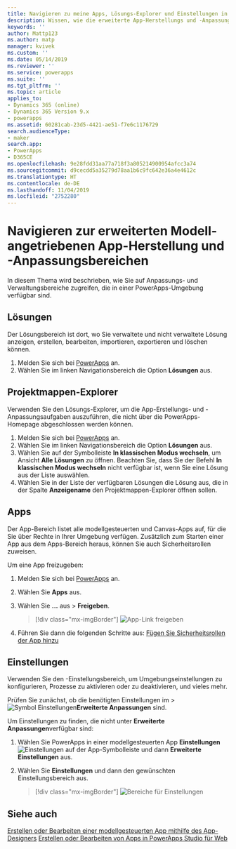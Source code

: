 ```yaml
---
title: Navigieren zu meine Apps, Lösungs-Explorer und Einstellungen in PowerApps | Microsoft-Dokumentation
description: Wissen, wie die erweiterte App-Herstellungs und -Anpassungsbereiche in PowerApps zu finden sind
keywords: ''
author: Mattp123
ms.author: matp
manager: kvivek
ms.custom: ''
ms.date: 05/14/2019
ms.reviewer: ''
ms.service: powerapps
ms.suite: ''
ms.tgt_pltfrm: ''
ms.topic: article
applies_to:
- Dynamics 365 (online)
- Dynamics 365 Version 9.x
- powerapps
ms.assetid: 60281cab-23d5-4421-ae51-f7e6c1176729
search.audienceType:
- maker
search.app:
- PowerApps
- D365CE
ms.openlocfilehash: 9e28fdd31aa77a718f3a805214900954afcc3a74
ms.sourcegitcommit: d9cecdd5a35279d78aa1b6c9fc642e36a4e4612c
ms.translationtype: HT
ms.contentlocale: de-DE
ms.lasthandoff: 11/04/2019
ms.locfileid: "2752280"
---
```

# <a name="navigate-to-advanced-model-driven-app-making-and-customization-areas"></a>Navigieren zur erweiterten Modell-angetriebenen App-Herstellung und -Anpassungsbereichen

In diesem Thema wird beschrieben, wie Sie auf Anpassungs- und Verwaltungsbereiche zugreifen, die in einer PowerApps-Umgebung verfügbar sind.

## <a name="solutions"></a>Lösungen
Der Lösungsbereich ist dort, wo Sie verwaltete und nicht verwaltete Lösung anzeigen, erstellen, bearbeiten, importieren, exportieren und löschen können. 

1.  Melden Sie sich bei [PowerApps](https://make.powerapps.com/?utm_source=padocs&utm_medium=linkinadoc&utm_campaign=referralsfromdoc) an.
2.  Wählen Sie im linken Navigationsbereich die Option **Lösungen** aus. 

## <a name="solution-explorer"></a>Projektmappen-Explorer
Verwenden Sie den Lösungs-Explorer, um die App-Erstellungs- und -Anpassungsaufgaben auszuführen, die nicht über die PowerApps-Homepage abgeschlossen werden können.

1.  Melden Sie sich bei [PowerApps](https://make.powerapps.com/?utm_source=padocs&utm_medium=linkinadoc&utm_campaign=referralsfromdoc) an. 
2.  Wählen Sie im linken Navigationsbereich die Option **Lösungen** aus.  
3.  Wählen Sie auf der Symbolleiste **In klassischen Modus wechseln**, um Ansicht **Alle Lösungen** zu öffnen. 
    Beachten Sie, dass Sie der Befehl **In klassischen Modus wechseln** nicht verfügbar ist, wenn Sie eine Lösung aus der Liste auswählen.
4.  Wählen Sie in der Liste der verfügbaren Lösungen die Lösung aus, die in der Spalte **Anzeigename** den Projektmappen-Explorer öffnen sollen.

## <a name="apps"></a>Apps
Der App-Bereich listet alle modellgesteuerten und Canvas-Apps auf, für die Sie über Rechte in Ihrer Umgebung verfügen. Zusätzlich zum Starten einer App aus dem Apps-Bereich heraus, können Sie auch Sicherheitsrollen zuweisen. 

Um eine App freizugeben:
1.  Melden Sie sich bei [PowerApps](https://make.powerapps.com/?utm_source=padocs&utm_medium=linkinadoc&utm_campaign=referralsfromdoc) an.

2.  Wählen Sie **Apps** aus.
 
3.  Wählen Sie **...** aus > **Freigeben**. 

    > [!div class="mx-imgBorder"] 
    > ![App-Link freigeben](media/share-link.png) 

4. Führen Sie dann die folgenden Schritte aus: [Fügen Sie Sicherheitsrollen der App hinzu](https://docs.microsoft.com/powerapps/maker/model-driven-apps/share-model-driven-app#add-security-roles-to-the-app)
 
## <a name="settings"></a>Einstellungen
Verwenden Sie den -Einstellungsbereich, um Umgebungseinstellungen zu konfigurieren, Prozesse zu aktivieren oder zu deaktivieren, und vieles mehr. 

Prüfen Sie zunächst, ob die benötigten Einstellungen im  > ![Symbol Einstellungen](media/powerapps-gear.png)**Erweiterte Anpassungen** sind.

Um Einstellungen zu finden, die nicht unter **Erweiterte Anpassungen**verfügbar sind:  
1.  Wählen Sie PowerApps in einer modellgesteuerten App **Einstellungen** ![Einstellungen](../model-driven-apps/media/powerapps-gear.png) auf der App-Symbolleiste und dann **Erweiterte Einstellungen** aus. 
2.  Wählen Sie **Einstellungen** und dann den gewünschten Einstellungsbereich aus.

    > [!div class="mx-imgBorder"] 
    > ![Bereiche für Einstellungen](media/settings-areas.png) 

## <a name="see-also"></a>Siehe auch
[Erstellen oder Bearbeiten einer modellgesteuerten App mithilfe des App-Designers](create-edit-app.md)
[Erstellen oder Bearbeiten von Apps in PowerApps Studio für Web](../canvas-apps/create-app-browser.md)

